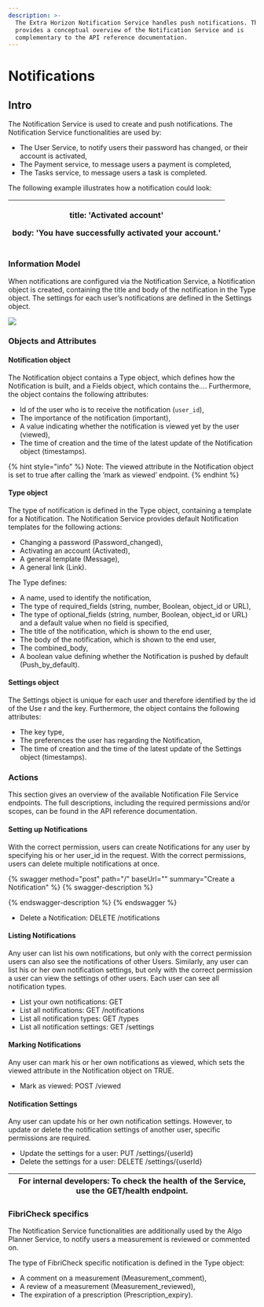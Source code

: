 ```yaml
---
description: >-
  The Extra Horizon Notification Service handles push notifications. This guide
  provides a conceptual overview of the Notification Service and is
  complementary to the API reference documentation.
---
```


# Notifications

## Intro

The Notification Service is used to create and push notifications. The Notification Service functionalities are used by:

* The User Service, to notify users their password has changed, or their account is activated,&#x20;
* The Payment service, to message users a payment is completed,
* The Tasks service, to message users a task is completed.

The following example illustrates how a notification could look:&#x20;

| <p>title: 'Activated account' </p><p>body: 'You have successfully activated your account.'</p> |
| ---------------------------------------------------------------------------------------------- |

### Information Model

When notifications are configured via the Notification Service, a Notification object is created, containing the title and body of the notification in the Type object. The settings for each user’s notifications are defined in the Settings object.&#x20;

![](https://lh6.googleusercontent.com/26U5gUhRN6fF1AALzKO6WlUnqknEGN9pa7vxZlyy5FC36KXtZHEBt44AeSOOlTjx3qtG68LYknhkUxdsB1xNWCC1ijuZDbdQj93T7j3cOMHTGtoHacqtUqn6U6KYJUjWEz4KJKE=s0)

### Objects and Attributes

#### Notification object

The Notification object contains a Type object, which defines how the Notification is built, and a Fields object, which contains the…. Furthermore, the object contains the following attributes:&#x20;

* Id of the user who is to receive the notification (`user_id`),
* The importance of the notification (important),
* A value indicating whether the notification is viewed yet by the user (viewed),
* The time of creation and the time of the latest update of the Notification object (timestamps).

{% hint style="info" %}
Note: The viewed attribute in the Notification object is set to true after calling the ‘mark as viewed’ endpoint.
{% endhint %}

#### Type object

The type of notification is defined in the Type object, containing a template for a Notification. The Notification Service provides default Notification templates for the following actions:

* Changing a password (Password\_changed),
* Activating an account (Activated),
* A general template (Message),
* A general link (Link).

The Type defines:

* A name, used to identify the notification,
* The type of required\_fields (string, number, Boolean, object\_id or URL),&#x20;
* The type of optional\_fields (string, number, Boolean, object\_id or URL) and a default value when no field is specified,
* The title of the notification, which is shown to the end user,
* The body of the notification, which is shown to the end user,
* The combined\_body,
* A boolean value defining whether the Notification is pushed by default (Push\_by\_default).

#### Settings object

The Settings object is unique for each user and therefore identified by the id of the Use r and the key. Furthermore, the object contains the following attributes:

* The key type,
* The preferences the user has regarding the Notification,
* The time of creation and the time of the latest update of the Settings object (timestamps).

### Actions

This section gives an overview of the available Notification File Service endpoints. The full descriptions, including the required permissions and/or scopes, can be found in the API reference documentation.

#### Setting up Notifications

With the correct permission, users can create Notifications for any user by specifying his or her user\_id in the request. With the correct permissions, users can delete multiple notifications at once.

{% swagger method="post" path="/" baseUrl="" summary="Create a Notification" %}
{% swagger-description %}

{% endswagger-description %}
{% endswagger %}

* Delete a Notification: DELETE /notifications&#x20;

#### Listing Notifications

Any user can list his own notifications, but only with the correct permission users can also see the notifications of other Users. Similarly, any user can list his or her own notification settings, but only with the correct permission a user can view the settings of other users. Each user can see all notification types.

* List your own notifications: GET
* List all notifications: GET /notifications
* List all notification types: GET /types
* List all notification settings: GET /settings&#x20;

#### Marking Notifications

Any user can mark his or her own notifications as viewed, which sets the viewed attribute in the Notification object on TRUE.

* Mark as viewed: POST /viewed

#### Notification Settings

Any user can update his or her own notification settings. However, to update or delete the notification settings of another user, specific permissions are required.

* Update the settings for a user: PUT /settings/{userId}
* Delete the settings for a user: DELETE /settings/{userId}

| For internal developers: To check the health of the Service, use the GET/health endpoint. |
| ----------------------------------------------------------------------------------------- |

### FibriCheck specifics

The Notification Service functionalities are additionally used by the Algo Planner Service, to notify users a measurement is reviewed or commented on.&#x20;

The type of FibriCheck specific notification is defined in the Type object:

* A comment on a measurement (Measurement\_comment),
* A review of a measurement (Measurement\_reviewed),
* The expiration of a prescription (Prescription\_expiry).
